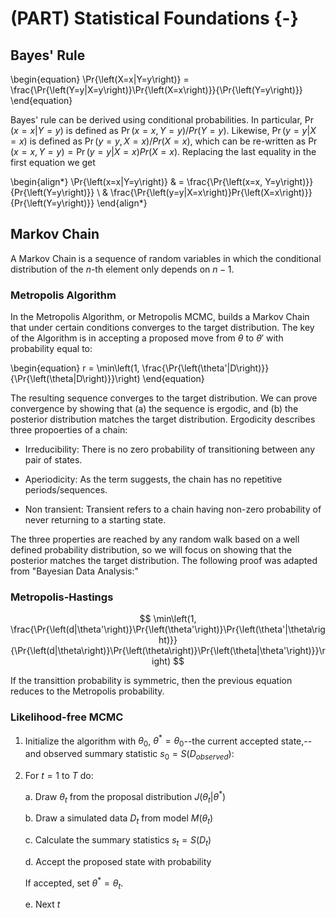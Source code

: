 # (PART) Statistical Foundations {-}

## Bayes' Rule

\begin{equation}
\Pr{\left(X=x|Y=y\right)} = \frac{\Pr{\left(Y=y|X=y\right)}\Pr{\left(X=x\right)}}{\Pr{\left(Y=y\right)}}
\end{equation}

Bayes' rule can be derived using conditional probabilities. In particular, $\Pr{\left(x=x|Y=y\right)}$ is defined as $\Pr{\left(x=x, Y=y\right)}/Pr{\left(Y=y\right)}$. Likewise, $\Pr{\left(y=y|X=x\right)}$ is defined as $\Pr{\left(y=y, X=x\right)}/Pr{\left(X=x\right)}$, which can be re-written as $\Pr{\left(x=x, Y=y\right)} = \Pr{\left(y=y|X=x\right)}Pr{\left(X=x\right)}$. Replacing the last equality in the first equation we get

\begin{align*}
\Pr{\left(x=x|Y=y\right)} & = \frac{\Pr{\left(x=x, Y=y\right)}}{Pr{\left(Y=y\right)}} \\
& \frac{\Pr{\left(y=y|X=x\right)}Pr{\left(X=x\right)}}{Pr{\left(Y=y\right)}}
\end{align*}

## Markov Chain 

A Markov Chain is a sequence of random variables in which the conditional distribution of the $n$-th element only depends on $n-1$.

### Metropolis Algorithm

In the Metropolis Algorithm, or Metropolis MCMC, builds a Markov Chain that
under certain conditions converges to the target distribution. The key of the
Algorithm is in accepting a proposed move from $\theta$ to $\theta'$ with 
probability equal to:

\begin{equation}
r = \min\left(1, \frac{\Pr{\left(\theta'|D\right)}}{\Pr{\left(\theta|D\right)}}\right)
\end{equation}

The resulting sequence converges to the target distribution. We can prove
convergence by showing that (a) the sequence is ergodic, and (b) the posterior
distribution matches the target distribution. Ergodicity describes three
propoerties of a chain:

- Irreducibility: There is no zero probability of transitioning between any pair of states.

- Aperiodicity: As the term suggests, the chain has no repetitive periods/sequences.

- Non transient: Transient refers to a chain having non-zero probability of
never returning to a starting state.

The three properties are reached by any random walk based on a well defined
probability distribution, so we will focus on showing that the posterior matches
the target distribution. The following proof was adapted from "Bayesian Data
Analysis:" 

<!-- \begin{align*}

\end{align*} -->

### Metropolis-Hastings

$$
\min\left(1, \frac{\Pr{\left(d|\theta'\right)}\Pr{\left(\theta'\right)}\Pr{\left(\theta'|\theta\right)}}{\Pr{\left(d|\theta\right)}\Pr{\left(\theta\right)}\Pr{\left(\theta|\theta'\right)}}\right)
$$

If the transittion probability is symmetric, then the previous equation reduces
to the Metropolis probability.

### Likelihood-free MCMC

1. Initialize the algorithm with $\theta_0$, $\theta^* =\theta_0$--the current accepted
state,--and observed summary statistic $s_0 = S(D_{observed})$:

2. For $t = 1$ to $T$ do:

    a. Draw $\theta_t$ from the proposal distribution $J(\theta_t|\theta^*)$

    b. Draw a simulated data $D_t$ from model $M(\theta_t)$

    c. Calculate the summary statistics $s_t = S(D_t)$

    d. Accept the proposed state with probability
    <!-- $$
    r = \min\left(1, \frac{\Pr{\left(s_0|s_t,\theta_t\right)}\Pr{\left(\theta_t\right)}\Pr{\left(\theta^*\to\theta_t\right)}}{\Pr{\left(s_0|s_{t-1\right)},\theta_{t-1}}\Pr{\left(\theta_{t-1\right)}}\Pr{\left(\theta_{t\right)}\to\theta^*}}\right)
    $$ -->

    If accepted, set $\theta^* = \theta_t$.

    e. Next $t$
